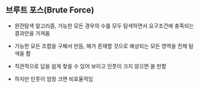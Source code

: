 ## 브루트 포스(Brute Force)
- 완전탐색 알고리즘, 가능한 모든 경우의 수를 모두 탐색하면서 요구조건에 충족되는 결과만을 가져옴

- 가능한 모든 조합을 구해서 만듬, 해가 존재할 것으로 예상되는 모든 영역을 전체 탐색을 함

- 직관적으로 답을 쉽게 찾을 수 있어 보이고 인풋이 크지 않으면 쓸 만함

- 하지만 인풋이 엄청 크면 비효율적임